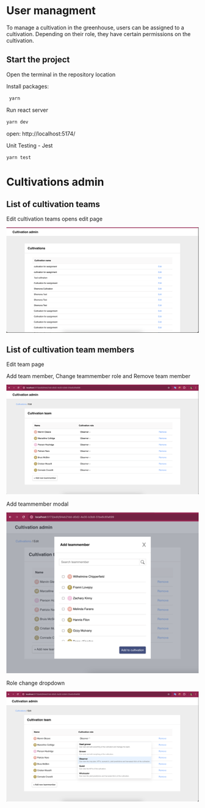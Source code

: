 # User managment

To manage a cultivation in the greenhouse, users can be assigned to a cultivation. Depending on their role, they have certain permissions on the cultivation.

## Start the project

Open the terminal in the repository location

Install packages:

```bash
 yarn
```

Run react server

```bash
yarn dev
```

open: http://localhost:5174/

Unit Testing - Jest

```bash
yarn test
```

# Cultivations admin

## List of cultivation teams

Edit cultivation teams opens edit page

![Main screen](public/assets/cultivationList.png 'Cultivation list')

## List of cultivation team members

Edit team page

Add team member, Change teammember role and Remove team member

![Main screen](public/assets/cultivationTeam.png 'Cultivation edit team')

Add teammember modal

![Main screen](public/assets/Modal.png 'Add teammember modal')

Role change dropdown

![Main screen](public/assets/Dropdown.png 'Role Dropdown modal')
